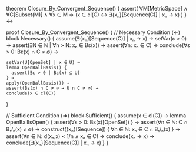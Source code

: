 theorem Closure_By_Convergent_Sequence() {
  assert(
    ∀M[MetricSpace] ∧ ∀C[Subset(M)] ∧ ∀x ∈ M ⇒
    (x ∈ cl(C) ↔ ∃{xₙ}[Sequence(C)] | xₙ → x)
  )
} ↔

proof Closure_By_Convergent_Sequence() {
  // Necessary Condition (⇐)
  block Necessary() {
    assume(∃{xₙ}[Sequence(C)] | xₙ → x) →
    setVar(ε > 0) →
    assert(∃N ∈ ℕ | ∀n > N: xₙ ∈ Bε(x)) →
    assert(∀n: xₙ ∈ C) →
    conclude(∀ε > 0: Bε(x) ∩ C ≠ ∅) →
    
    setVar(U[OpenSet] | x ∈ U) →
    lemma OpenBallBasis() {
      assert(∃ε > 0 | Bε(x) ⊆ U)
    } →
    apply(OpenBallBasis()) →
    assert(Bε(x) ∩ C ≠ ∅ → U ∩ C ≠ ∅) →
    conclude(x ∈ cl(C))
  }

  // Sufficient Condition (⇒)
  block Sufficient() {
    assume(x ∈ cl(C)) →
    lemma OpenBallIsOpen() {
      assert(∀ε > 0: Bε(x)[OpenSet])
    } →
    assert(∀n ∈ ℕ: C ∩ B₁/ₙ(x) ≠ ∅) →
    construct({xₙ}[Sequence]) {
      ∀n ∈ ℕ: xₙ ∈ C ∩ B₁/ₙ(x)
    } →
    assert(∀n ∈ ℕ: d(xₙ,x) < 1/n ∧ xₙ ∈ C) →
    conclude(xₙ → x) →
    conclude(∃{xₙ}[Sequence(C)] | xₙ → x)
  }
}